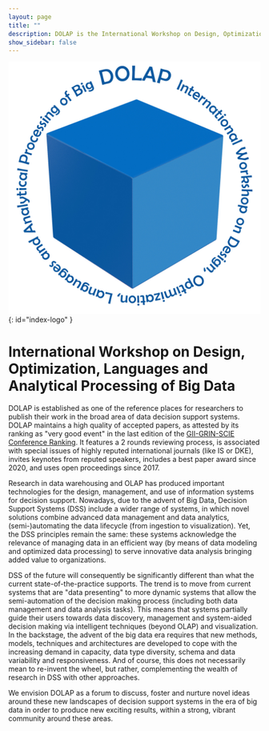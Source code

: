 ```yaml
---
layout: page
title: ""
description: DOLAP is the International Workshop on Design, Optimization, Languages and Analytical Processing of Big Data
show_sidebar: false
---
```


<!--
hero_image: /img/dolap_logo_2024_wide.jpg
hero_color: is-white
hero_height: is-medium
-->

![DOLAP logo](/img/dolap_logo_2024_circle.png){: id="index-logo" }

# International Workshop on Design, Optimization, Languages and Analytical Processing of Big Data

DOLAP is established as one of the reference places for researchers to publish their work in the broad area of data decision support systems. 
DOLAP maintains a high quality of accepted papers, as attested by its ranking as "very good event" in the last edition of the 
[GII-GRIN-SCIE Conference Ranking](http://www.google.com/url?q=http%3A%2F%2Fgii-grin-scie-rating.scie.es%2F&sa=D&sntz=1&usg=AOvVaw3pURkvamEm2oo_dxQnpQpX). 
It features a 2 rounds reviewing process, is associated with special issues of highly reputed international journals (like IS or DKE), 
invites keynotes from reputed speakers, includes a best paper award since 2020, and uses open proceedings since 2017.
 
Research in data warehousing and OLAP has produced important technologies for the design, management, and use of information systems for decision support. 
Nowadays, due to the advent of Big Data, Decision Support Systems (DSS) include a wider range of systems, in which novel solutions combine advanced data 
management and data analytics, (semi-)automating the data lifecycle (from ingestion to visualization). 
Yet, the DSS principles remain the same: these systems acknowledge the relevance of managing data in an efficient way (by means of data modeling and 
optimized data processing) to serve innovative data analysis bringing added value to organizations.
 
DSS of the future will consequently be significantly different than what the current state-of-the-practice supports. 
The trend is to move from current systems that are "data presenting" to more dynamic systems that allow the semi-automation of the decision making process 
(including both data management and data analysis tasks). This means that systems partially guide their users towards data discovery, management 
and system-aided decision making via intelligent techniques (beyond OLAP) and visualization. 
In the backstage, the advent of the big data era requires that new methods, models, techniques and architectures are developed to cope with the increasing 
demand in capacity, data type diversity, schema and data variability and responsiveness. 
And of course, this does not necessarily mean to re-invent the wheel, but rather, complementing the wealth of research in DSS with other approaches. 
 
We envision DOLAP as a forum to discuss, foster and nurture novel ideas around these new landscapes of decision support systems in the era of big data 
in order to produce new exciting results, within a strong, vibrant community around these areas.
